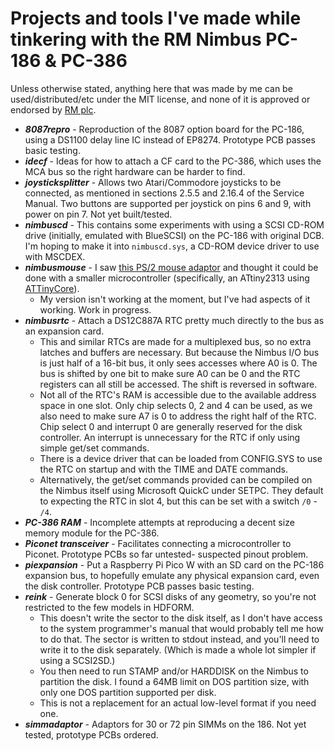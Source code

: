 Projects and tools I've made while tinkering with the RM Nimbus PC-186 & PC-386
===============================================================================

Unless otherwise stated, anything here that was made by me can be used/distributed/etc under the MIT license, and none of it is approved or endorsed by [RM plc](https://www.rm.com/).

* ***8087repro*** - Reproduction of the 8087 option board for the PC-186, using a DS1100 delay line IC instead of EP8274. Prototype PCB passes basic testing.
* ***idecf*** - Ideas for how to attach a CF card to the PC-386, which uses the MCA bus so the right hardware can be harder to find.
* ***joysticksplitter*** - Allows two Atari/Commodore joysticks to be connected, as mentioned in sections 2.5.5 and 2.16.4 of the Service Manual. Two buttons are supported per joystick on pins 6 and 9, with power on pin 7. Not yet built/tested.
* ***nimbuscd*** - This contains some experiments with using a SCSI CD-ROM drive (initially, emulated with BlueSCSI) on the PC-186 with original DCB. I'm hoping to make it into `nimbuscd.sys`, a CD-ROM device driver to use with MSCDEX.
* ***nimbusmouse*** - I saw [this PS/2 mouse adaptor](https://www.thenimbus.co.uk/upgrades-and-maintenance/ps2mouse) and thought it could be done with a smaller microcontroller (specifically, an ATtiny2313 using [ATTinyCore](https://github.com/SpenceKonde/ATTinyCore)).
  * My version isn't working at the moment, but I've had aspects of it working. Work in progress.
* ***nimbusrtc*** - Attach a DS12C887A RTC pretty much directly to the bus as an expansion card.
  * This and similar RTCs are made for a multiplexed bus, so no extra latches and buffers are necessary. But because the Nimbus I/O bus is just half of a 16-bit bus, it only sees accesses where A0 is 0. The bus is shifted by one bit to make sure A0 can be 0 and the RTC registers can all still be accessed. The shift is reversed in software.
  * Not all of the RTC's RAM is accessible due to the available address space in one slot. Only chip selects 0, 2 and 4 can be used, as we also need to make sure A7 is 0 to address the right half of the RTC. Chip select 0 and interrupt 0 are generally reserved for the disk controller. An interrupt is unnecessary for the RTC if only using simple get/set commands.
  * There is a device driver that can be loaded from CONFIG.SYS to use the RTC on startup and with the TIME and DATE commands.
  * Alternatively, the get/set commands provided can be compiled on the Nimbus itself using Microsoft QuickC under SETPC. They default to expecting the RTC in slot 4, but this can be set with a switch ```/0``` - ```/4```.
* ***PC-386 RAM*** - Incomplete attempts at reproducing a decent size memory module for the PC-386.
* ***Piconet transceiver*** - Facilitates connecting a microcontroller to Piconet. Prototype PCBs so far untested- suspected pinout problem.
* ***piexpansion*** - Put a Raspberry Pi Pico W with an SD card on the PC-186 expansion bus, to hopefully emulate any physical expansion card, even the disk controller. Prototype PCB passes basic testing.
* ***reink*** - Generate block 0 for SCSI disks of any geometry, so you're not restricted to the few models in HDFORM.
  * This doesn't write the sector to the disk itself, as I don't have access to the system programmer's manual that would probably tell me how to do that. The sector is written to stdout instead, and you'll need to write it to the disk separately. (Which is made a whole lot simpler if using a SCSI2SD.)
  * You then need to run STAMP and/or HARDDISK on the Nimbus to partition the disk. I found a 64MB limit on DOS partition size, with only one DOS partition supported per disk.
  * This is not a replacement for an actual low-level format if you need one.
* ***simmadaptor*** - Adaptors for 30 or 72 pin SIMMs on the 186. Not yet tested, prototype PCBs ordered.
